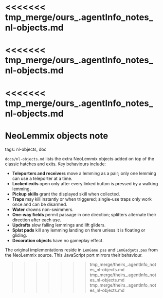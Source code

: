 <<<<<<< tmp_merge/ours_.agentInfo_notes_nl-objects.md
=======
<<<<<<< tmp_merge/ours_.agentInfo_notes_nl-objects.md
=======
<<<<<<< tmp_merge/ours_.agentInfo_notes_nl-objects.md
=======
# NeoLemmix objects note

tags: nl-objects, doc

`docs/nl-objects.md` lists the extra NeoLemmix objects added on top of the classic hatches and exits.  Key behaviours include:

* **Teleporters and receivers** move a lemming as a pair; only one lemming can use a teleporter at a time.
* **Locked exits** open only after every linked button is pressed by a walking lemming.
* **Pickup skills** grant the displayed skill when collected.
* **Traps** may kill instantly or when triggered; single-use traps only work once and can be disarmed.
* **Water** drowns non-swimmers.
* **One-way fields** permit passage in one direction; splitters alternate their direction after each use.
* **Updrafts** slow falling lemmings and lift gliders.
* **Splat pads** kill any lemming landing on them unless it is floating or gliding.
* **Decoration objects** have no gameplay effect.

The original implementations reside in `LemGame.pas` and `LemGadgets.pas` from the NeoLemmix source.  This JavaScript port mirrors their behaviour.
 >>>>>>> tmp_merge/theirs_.agentInfo_notes_nl-objects.md
>>>>>>> tmp_merge/theirs_.agentInfo_notes_nl-objects.md
>>>>>>> tmp_merge/theirs_.agentInfo_notes_nl-objects.md
